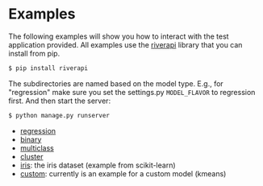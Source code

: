 # Examples

The following examples will show you how to interact with the test application
provided. All examples use the [riverapi](https://github.com/vsoch/riverapi)
library that you can install from pip.

```bash
$ pip install riverapi
```

The subdirectories are named based on the model type. E.g., for
"regression" make sure you set the settings.py `MODEL_FLAVOR` to regression first.
And then start the server:

```bash
$ python manage.py runserver
```

 - [regression](regression)
 - [binary](binary)
 - [multiclass](multiclass)
 - [cluster](cluster)
 - [iris](iris): the iris dataset (example from scikit-learn)
 - [custom](custom): currently is an example for a custom model (kmeans) 

